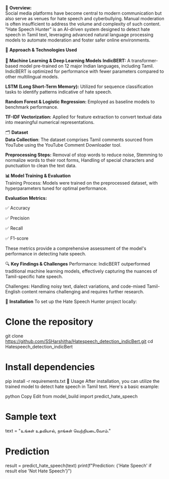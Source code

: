 📌 **Overview:** <br>
Social media platforms have become central to modern communication but also serve as venues for hate speech and cyberbullying. Manual moderation is often insufficient to address the volume and complexity of such content. "Hate Speech Hunter" is an AI-driven system designed to detect hate speech in Tamil text, leveraging advanced natural language processing models to automate moderation and foster safer online environments.

🚀 **Approach & Technologies Used** <br><br>
🧠 **Machine Learning & Deep Learning Models**
**IndicBERT:** A transformer-based model pre-trained on 12 major Indian languages, including Tamil. IndicBERT is optimized for performance with fewer parameters compared to other multilingual models.

**LSTM (Long Short-Term Memory):** Utilized for sequence classification tasks to identify patterns indicative of hate speech.

**Random Forest & Logistic Regression:** Employed as baseline models to benchmark performance.

**TF-IDF Vectorization:** Applied for feature extraction to convert textual data into meaningful numerical representations.

🗂 **Dataset** <br>
**Data Collection**: The dataset comprises Tamil comments sourced from YouTube using the YouTube Comment Downloader tool.

**Preprocessing Steps:** Removal of stop words to reduce noise, Stemming to normalize words to their root forms, Handling of special characters and punctuation to clean the text data.

**📊 Model Training & Evaluation** <br>
Training Process: Models were trained on the preprocessed dataset, with hyperparameters tuned for optimal performance.

**Evaluation Metrics:** <br>

✅ Accuracy

✅ Precision

✅ Recall

✅ F1-score

These metrics provide a comprehensive assessment of the model's performance in detecting hate speech.

🔍 **Key Findings & Challenges**
Performance: IndicBERT outperformed traditional machine learning models, effectively capturing the nuances of Tamil-specific hate speech.

Challenges: Handling noisy text, dialect variations, and code-mixed Tamil-English content remains challenging and requires further research.

🔧 **Installation**
To set up the Hate Speech Hunter project locally:

# Clone the repository
git clone https://github.com/SSHarshitha/Hatespeech_detection_indicBert.git
cd Hatespeech_detection_indicBert

# Install dependencies
pip install -r requirements.txt
🚀 Usage
After installation, you can utilize the trained model to detect hate speech in Tamil text. Here's a basic example:

python
Copy
Edit
from model_build import predict_hate_speech

# Sample text
text = "உங்கள் உதவியால், நாங்கள் வெற்றியடைவோம்."

# Prediction
result = predict_hate_speech(text)
print(f"Prediction: {'Hate Speech' if result else 'Not Hate Speech'}")
